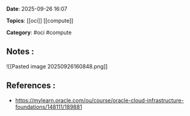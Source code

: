 **Date**: 2025-09-26 16:07

**Topics**: [[oci]] [[compute]]

**Category**: #oci #compute

## Notes :

![[Pasted image 20250926160848.png]]

## References :

- https://mylearn.oracle.com/ou/course/oracle-cloud-infrastructure-foundations/148111/189881